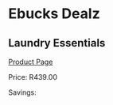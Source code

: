 
# Ebucks Dealz
## Laundry Essentials
[Product Page](https://www.ebucks.com/web/shop/productSelected.do?prodId=1186056904&catId=909917204)

Price: R439.00

Savings: 


	